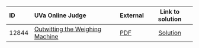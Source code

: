 | ID | UVa Online Judge | External | Link to solution |
|:---|:---|:---|:---:|
| 12844 | [Outwitting the Weighing Machine](https://onlinejudge.org/index.php?option=com_onlinejudge&Itemid=8&category=24&page=show_problem&problem=4709) | [PDF](https://onlinejudge.org/external/128/12844.pdf) | [Solution](https://github.com/versenyi98/uva-solutions/tree/main/solutions/12844%20-%20Outwitting%20the%20Weighing%20Machine)|
